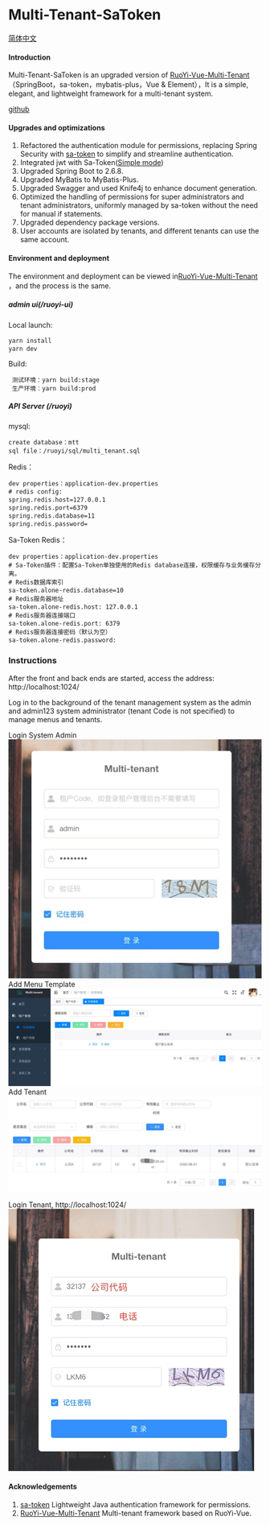 # Multi-Tenant-SaToken

[简体中文](https://gitee.com/willf/springboot-multi-tenant-sa-token/blob/master/README_zh.md)

#### Introduction
Multi-Tenant-SaToken is an upgraded version of [RuoYi-Vue-Multi-Tenant](https://gitee.com/leslie8195/ruo-yi-vue-multi-tenant) （SpringBoot，sa-token，mybatis-plus，Vue & Element），It is a simple, elegant, and lightweight framework for a multi-tenant system.

[github](https://github.com/u3breeze/Springboot-Multi-Tenant-SaToken)

#### Upgrades and optimizations
1. Refactored the authentication module for permissions, replacing Spring Security with [sa-token](https://sa-token.cc) to simplify and streamline authentication.
2. Integrated jwt with Sa-Token([Simple mode](https://sa-token.cc/doc.html#/plugin/jwt-extend)) 
3. Upgraded Spring Boot to 2.6.8.
4. Upgraded MyBatis to MyBatis-Plus.
5. Upgraded Swagger and used Knife4j to enhance document generation.
6. Optimized the handling of permissions for super administrators and tenant administrators, uniformly managed by sa-token without the need for manual if statements.
7. Upgraded dependency package versions.
8. User accounts are isolated by tenants, and different tenants can use the same account.

#### Environment and deployment
The environment and deployment can be viewed in[RuoYi-Vue-Multi-Tenant](https://gitee.com/leslie8195/ruo-yi-vue-multi-tenant) ，and the process is the same.

##### admin ui(/ruoyi-ui)
Local launch:
   ```
   yarn install
   yarn dev
   ```

Build:
   ```
    测试环境：yarn build:stage
    生产环境：yarn build:prod
   ```
##### API Server (/ruoyi)
mysql:
   ```
   create database：mtt
   sql file：/ruoyi/sql/multi_tenant.sql
   ```
Redis：
   ```
   dev properties：application-dev.properties
   # redis config:
   spring.redis.host=127.0.0.1
   spring.redis.port=6379
   spring.redis.database=11
   spring.redis.password=
   ```
Sa-Token Redis：
   ```
   dev properties：application-dev.properties
   # Sa-Token插件：配置Sa-Token单独使用的Redis database连接，权限缓存与业务缓存分离。
   # Redis数据库索引
   sa-token.alone-redis.database=10
   # Redis服务器地址
   sa-token.alone-redis.host: 127.0.0.1
   # Redis服务器连接端口
   sa-token.alone-redis.port: 6379
   # Redis服务器连接密码（默认为空）
   sa-token.alone-redis.password:
   ``` 
### Instructions

After the front and back ends are started, access the address: http://localhost:1024/

Log in to the background of the tenant management system as the admin and admin123 system administrator (tenant Code is not specified) to manage menus and tenants.

Login System Admin
![img.png](./screenshot/img.png)
Add Menu Template
![img.png](./screenshot/menu.jpg)
Add Tenant
![img.png](./screenshot/comimg.png)

Login Tenant, http://localhost:1024/
![img.png](./screenshot/tenant.png)

#### Acknowledgements
1. [sa-token](https://sa-token.cc) Lightweight Java authentication framework for permissions.
2. [RuoYi-Vue-Multi-Tenant](https://gitee.com/leslie8195/ruo-yi-vue-multi-tenant) Multi-tenant framework based on RuoYi-Vue.
